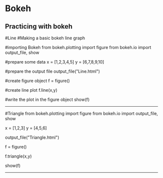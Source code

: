# Bokeh
Practicing with bokeh
-----------------------------------------------------------------------
#Line
#Making a basic bokeh line graph

#importing Bokeh
from bokeh.plotting import figure
from bokeh.io import output_file, show

#prepare some data
x = [1,2,3,4,5]
y = [6,7,8,9,10]

#prepare the output file
output_file("Line.html")

#create figure object
f = figure()

#create line plot
f.line(x,y)

#write the plot in the figure object
show(f)

------------------------------------------------------
#Triangle
from bokeh.plotting import figure
from bokeh.io import output_file, show

x = [1,2,3]
y = [4,5,6]

output_file("Triangle.html")

f = figure()

f.triangle(x,y)

show(f)

---------------------------------------------------
